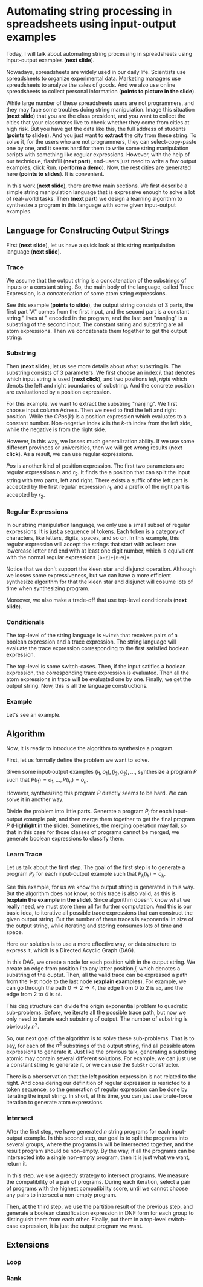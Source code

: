 # Automating string processing in spreadsheets using input-output examples

Today, I will talk about automating string processing in spreadsheets using input-output examples (**next slide**).

Nowadays, spreadsheets are widely used in our daily life. Scientists use spreadsheets to organize experimental data. Marketing managers use spreadsheets to analyze the sales of goods. And we also use online spreadsheets to collect personal information (**points to picture in the slide**).

While large number of these spreadsheets users are not programmers, and they may face some troubles doing string manipulation. Image this situation (**next slide**) that you are the class president, and you want to collect the cities that your classmates live to check whether they come from cities at high risk. But you have get the data like this, the full address of students (**points to slides**). And you just want to **extract** the city from these string. To solve it, for the users who are not programmers, they can select-copy-paste one by one, and it seems hard for them to write some string manipulation scripts with something like regular expressions. However, with the help of our technique, flashfill (**next part**), end-users just need to write a few output examples, click Run. (**perform a demo**). Now, the rest cities are generated here (**points to slides**). It is convenient.

In this work (**next slide**), there are two main sections. We first describe a simple string manipulation language that is expressive enough to solve a lot of real-world tasks. Then (**next part**) we design a learning algorithm to synthesize a program in this language with some given input-output examples.

## Language for Constructing Output Strings

First (**next slide**), let us have a quick look at this string manipulation language (**next slide**).

### Trace

We assume that the output string is a concatenation of the substrings of inputs or a constant string. So, the main body of the language, called Trace Expression, is a concatenation of some atom string expressions.

See this example (**points to slide**), the output string consists of 3 parts, the first part "A" comes from the first input, and the second part is a constant string " lives at " encoded in the program, and the last part "nanjing" is a substring of the second input. The constant string and substring are all atom expressions. Then we concatenate them together to get the output string.

### Substring

Then (**next slide**), let us see more details about what substring is. The substring consists of 3 parameters. We first choose an index $i$, that denotes which input string is used (**next click**), and two positions $left, right$ which denots the left and right boundaries of substring. And the concrete position are evaluationed by a position expression.

For this example, we want to extract the substring "nanjing". We first choose input column Adress. Then we need to find the left and right position. While the $CPos(k)$ is a position expression which evaluates to a constant number. Non-negative index $k$ is the $k$-th index from the left side, while the negative is from the right side.

However, in this way, we losses much generalization ability. If we use some different provinces or universities, then we will get wrong results (**next click**). As a result, we can use regular expressions.

$Pos$ is another kind of position expression. The first two parameters are regular expressions $r_1$ and $r_2$. It finds the a position that can split the input string with two parts, left and right. There exists a suffix of the left part is accepted by the first regular expression $r_1$, and a prefix of the right part is accepted by $r_2$.

### Regular Expressions

In our string manipulation language, we only use a small subset of regular expressions. It is just a sequence of tokens. Each token is a category of characters, like letters, digits, spaces, and so on. In this example, this regular expression will accept the strings that start with as least one lowercase letter and end with at least one digit number, which is equivalent with the normal regular expressions `[a-z]+[0-9]+`.

Notice that we don't support the kleen star and disjunct operation. Although we losses some expressiveness, but we can have a more efficient synthesize algorithm for that the kleen star and disjunct will cosume lots of time when synthesizing program.

Moreover, we also make a trade-off that use top-level conditionals (**next slide**).

### Conditionals

The top-level of the string language is `Switch` that receives pairs of a boolean expression and a trace expression. The string language will evaluate the trace expression corresponding to the first satisfied boolean expression.

The top-level is some switch-cases. Then, if the input satifies a boolean expression, the corresponding trace expression is evaluated. Then all the atom expressions in trace will be evaluated one by one. Finally, we get the output string. Now, this is all the language constructions.

### Example

Let's see an example.

## Algorithm

Now, it is ready to introduce the algorithm to synthesize a program.

First, let us formally define the problem we want to solve.

Given some input-output examples $(i_1, o_1), (i_2, o_2), \dots$, synthesize a program $P$ such that $P(i_1) = o_1, \dots, P(i_n)=o_n$.

However, synthesizing this program $P$ directly seems to be hard. We can solve it in another way.

Divide the problem into little parts. Generate a program $P_i$ for each input-output example pair, and then merge them together to get the final program $P$ (**Highlight in the slide**). Sometimes, the merging operation may fail, so that in this case for those classes of programs cannot be merged, we generate boolean expressions to classify them.

### Learn Trace

Let us talk about the first step. The goal of the first step is to generate a program $P_k$ for each input-output example such that $P_k(i_k)=o_k$.

See this example, for us we know the output string is generated in this way. But the algorithm does not know, so this trace is also valid, as this is (**explain the example in the slide**). Since algorithm doesn't know what we really need, we must store them all for further computation. And this is our basic idea, to iterative all possible trace expressions that can construct the given output string. But the number of these traces is exponential in size of the output string, while iterating and storing consumes lots of time and space.

Here our solution is to use a more effective way, or data structure to express it, which is a Directed Acyclic Graph (DAG).

In this DAG, we create a node for each position with in the output string. We create an edge from position $i$ to any latter position $j$, which denotes a substring of the ouptut. Then, all the valid trace can be expressed a path from the 1-st node to the last node (**explain examples**). For example, we can go through the path $0 \to 2 \to 4$, the edge from $0$ to $2$ is `ab`, and the edge from $2$ to $4$ is `cd`.

This dag structure can divide the origin exponential problem to quadratic sub-problems. Before, we iterate all the possible trace path, but now we only need to iterate each substring of output. The number of substring is obviously $n^2$.

So, our next goal of the algorithm is to solve these sub-problems. That is to say, for each of the $n^2$ substrings of the output string, find all possible atom expressions to generate it. Just like the previous talk, generating a substring atomic may contain several different solutions. For example, we can just use a constant string to generate it, or we can use the `SubStr` constructor. 

There is a oberservation that the left position expression is not related to the right. And considering our definition of regular expression is resricted to a token sequence, so the generation of regular expression can be done by iterating the input string. In short, at this time, you can just use brute-force iteration to generate atom expressions.

### Intersect

After the first step, we have generated $n$ string programs for each input-output example. In this second step, our goal is to split the programs into several groups, where the programs in will be intersected together, and the result program should be non-empty. By the way, if all the programs can be intersected into a single non-empty program, then it is just what we want, return it.

In this step, we use a greedy strategy to intersect programs. We measure the compatibility of a pair of programs. During each iteration, select a pair of programs with the highest compatibility score, until we cannot choose any pairs to intersect a non-empty program.

Then, at the third step, we use the partition result of the previous step, and generate a boolean classification expression in DNF form for each group to distinguish them from each other. Finally, put them in a top-level switch-case expression, it is just the output program we want.

## Extensions

### Loop

### Rank
